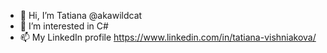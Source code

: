 - 👋 Hi, I’m Tatiana @akawildcat
- 👀 I’m interested in C#
- 📫 My LinkedIn profile https://www.linkedin.com/in/tatiana-vishniakova/

<!---
akawildcat/akawildcat is a ✨ special ✨ repository because its `README.md` (this file) appears on your GitHub profile.
You can click the Preview link to take a look at your changes.
--->
